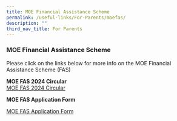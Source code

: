 ```yaml
---
title: MOE Financial Assistance Scheme
permalink: /useful-links/For-Parents/moefas/
description: ""
third_nav_title: For Parents
---
```

### MOE Financial Assistance Scheme

Please click on the links below for more info on the MOE Financial Assistance Scheme (FAS)
 
 
 
 **MOE FAS 2024 Circular**  
 [MOE FAS 2024 Circular](file:///C:/Users/S7478070i/Desktop/WPS%20-%20Website%20updates/19%20Oct%2023%20-%20From%20Ms%20Selvi/MOE%20FAS%20Circular_2024.pdf)




**MOE FAS Application Form**

[MOE FAS Application Form](file:///C:/Users/S7478070i/Desktop/WPS%20-%20Website%20updates/19%20Oct%2023%20-%20From%20Ms%20Selvi/MOE%20FAS%202024%20Application%20Form.pdf)


  